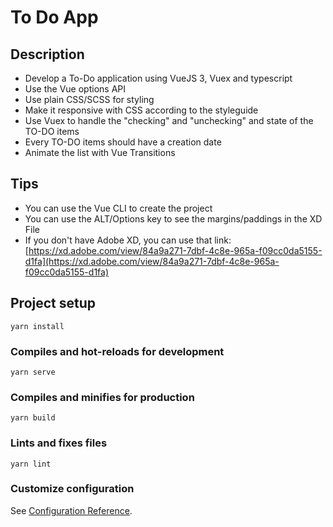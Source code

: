 # To Do App

## Description

- Develop a To-Do application using VueJS 3, Vuex and typescript
- Use the Vue options API
- Use plain CSS/SCSS for styling
- Make it responsive with CSS according to the styleguide
- Use Vuex to handle the "checking" and "unchecking" and state of the TO-DO items
- Every TO-DO items should have a creation date
- Animate the list with Vue Transitions

## Tips
- You can use the Vue CLI to create the project
- You can use the ALT/Options key to see the margins/paddings in the XD File
- If you don't have Adobe XD, you can use that link:
  [https://xd.adobe.com/view/84a9a271-7dbf-4c8e-965a-f09cc0da5155-d1fa](https://xd.adobe.com/view/84a9a271-7dbf-4c8e-965a-f09cc0da5155-d1fa)


## Project setup
```
yarn install
```

### Compiles and hot-reloads for development
```
yarn serve
```

### Compiles and minifies for production
```
yarn build
```

### Lints and fixes files
```
yarn lint
```

### Customize configuration
See [Configuration Reference](https://cli.vuejs.org/config/).
